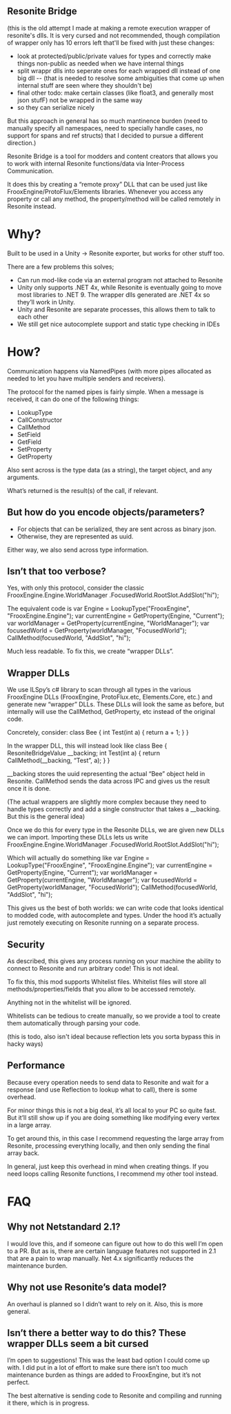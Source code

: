 ## Resonite Bridge

(this is the old attempt I made at making a remote execution wrapper of resonite's dlls. It is very cursed and not recommended, though compilation of wrapper only has 10 errors left that'll be fixed
with just these changes:
- look at protected/public/private values for types and correctly make things non-public as needed when we have internal things
- split wrappr dlls into seperate ones for each wrapped dll instead of one big dll 
-- (that is needed to resolve some ambiguities that come up when internal stuff are seen where they shouldn't be)
- final other todo: make certain classes (like float3, and generally most json stufF) not be wrapped in the same way
- so they can serialize nicely

But this approach in general has so much mantinence burden (need to manually specify all namespaces, need to specially handle cases, no support for spans and ref structs) that I decided to pursue
a different direction.)

Resonite Bridge is a tool for modders and content creators that allows you to work with internal Resonite functions/data via Inter-Process Communication.

It does this by creating a “remote proxy” DLL that can be used just like FrooxEngine/ProtoFlux/Elements libraries. Whenever you access any property or call any method, the property/method will be called remotely in Resonite instead.

# Why?

Built to be used in a Unity -> Resonite exporter, but works for other stuff too.

There are a few problems this solves;
- Can run mod-like code via an external program not attached to Resonite
- Unity only supports .NET 4x, while Resonite is eventually going to move most libraries to .NET 9. The wrapper dlls generated are .NET 4x so they’ll work in Unity.
- Unity and Resonite are separate processes, this allows them to talk to each other
- We still get nice autocomplete support and static type checking in IDEs

# How?

Communication happens via NamedPipes (with more pipes allocated as needed to let you have multiple senders and receivers).

The protocol for the named pipes is fairly simple. When a message is received, it can do one of the following things:
- LookupType
- CallConstructor
- CallMethod
- SetField
- GetField
- SetProperty
- GetProperty

Also sent across is the type data (as a string), the target object, and any arguments.

What’s returned is the result(s) of the call, if relevant.

## But how do you encode objects/parameters?

- For objects that can be serialized, they are sent across as binary json.
- Otherwise, they are represented as uuid.

Either way, we also send across type information.

## Isn’t that too verbose?

Yes, with only this protocol, consider the classic
FrooxEngine.Engine.WorldManager
    .FocusedWorld.RootSlot.AddSlot("hi");

The equivalent code is
var Engine = LookupType("FrooxEngine", "FrooxEngine.Engine");
var currentEngine = GetProperty(Engine, "Current");
var worldManager = GetProperty(currentEngine, "WorldManager");
var focusedWorld = GetProperty(worldManager, "FocusedWorld");
CallMethod(focusedWorld, "AddSlot", "hi");

Much less readable. To fix this, we create “wrapper DLLs”.

## Wrapper DLLs

We use ILSpy’s c# library to scan through all types in the various FrooxEngine DLLs (FrooxEngine, ProtoFlux.etc, Elements.Core, etc.) and generate new “wrapper” DLLs. These DLLs will look the same as before, but internally will use the CallMethod, GetProperty, etc instead of the original code.

Concretely, consider:
class Bee {
  int Test(int a) {
    return a + 1;
  }
}

In the wrapper DLL, this will instead look like
class Bee {
  ResoniteBridgeValue __backing;
  int Test(int a) {
    return CallMethod(__backing, “Test”, a);
  }
}

__backing stores the uuid representing the actual “Bee” object held in Resonite. CallMethod sends the data across IPC and gives us the result once it is done.

(The actual wrappers are slightly more complex because they need to handle types correctly and add a single constructor that takes a __backing. But this is the general idea)

Once we do this for every type in the Resonite DLLs, we are given new DLLs we can import. Importing these DLLs lets us write
FrooxEngine.Engine.WorldManager
    .FocusedWorld.RootSlot.AddSlot("hi");

Which will actually do something like
var Engine = LookupType("FrooxEngine", "FrooxEngine.Engine");
var currentEngine = GetProperty(Engine, "Current");
var worldManager = GetProperty(currentEngine, "WorldManager");
var focusedWorld = GetProperty(worldManager, "FocusedWorld");
CallMethod(focusedWorld, "AddSlot", "hi");

This gives us the best of both worlds: we can write code that looks identical to modded code, with autocomplete and types. Under the hood it’s actually just remotely executing on Resonite running on a separate process.

## Security

As described, this gives any process running on your machine the ability to connect to Resonite and run arbitrary code! This is not ideal.

To fix this, this mod supports Whitelist files. Whitelist files will store all methods/properties/fields that you allow to be accessed remotely.

Anything not in the whitelist will be ignored.

Whitelists can be tedious to create manually, so we provide a tool to create them automatically through parsing your code.

(this is todo, also isn't ideal because reflection lets you sorta bypass this in hacky ways)

## Performance 

Because every operation needs to send data to Resonite and wait for a response (and use Reflection to lookup what to call), there is some overhead.

For minor things this is not a big deal, it’s all local to your PC so quite fast. But it’ll still show up if you are doing something like modifying every vertex in a large array.

To get around this, in this case I recommend requesting the large array from Resonite, processing everything locally, and then only sending the final array back.

In general, just keep this overhead in mind when creating things. If you need loops calling Resonite functions, I recommend my other tool instead.

# FAQ

## Why not Netstandard 2.1?

I would love this, and if someone can figure out how to do this well I’m open to a PR. But as is, there are certain language features not supported in 2.1 that are a pain to wrap manually. Net 4.x significantly reduces the maintenance burden.

## Why not use Resonite’s data model?

An overhaul is planned so I didn’t want to rely on it. Also, this is more general.

## Isn’t there a better way to do this? These wrapper DLLs seem a bit cursed

I’m open to suggestions! This was the least bad option I could come up with. I did put in a lot of effort to make sure there isn’t too much maintenance burden as things are added to FrooxEngine, but it’s not perfect. 

The best alternative is sending code to Resonite and compiling and running it there, which is in progress.